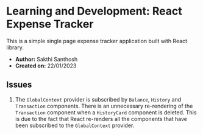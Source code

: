 # Learning and Development: React Expense Tracker

This is a simple single page expense tracker application built with React library.

- **Author:** Sakthi Santhosh
- **Created on:** 22/01/2023

## Issues

1. The `GlobalContext` provider is subscribed by `Balance`, `History` and `Transaction` components. There is an unnecessary re-rendering of the `Transaction` component when a `HistoryCard` component is deleted. This is due to the fact that React re-renders all the components that have been subscribed to the `GlobalContext` provider.

